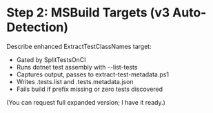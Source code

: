 # Step 2: MSBuild Targets (v3 Auto-Detection)

Describe enhanced ExtractTestClassNames target:
- Gated by SplitTestsOnCI
- Runs dotnet test assembly with --list-tests
- Captures output, passes to extract-test-metadata.ps1
- Writes .tests.list and .tests.metadata.json
- Fails build if prefix missing or zero tests discovered

(You can request full expanded version; I have it ready.)
